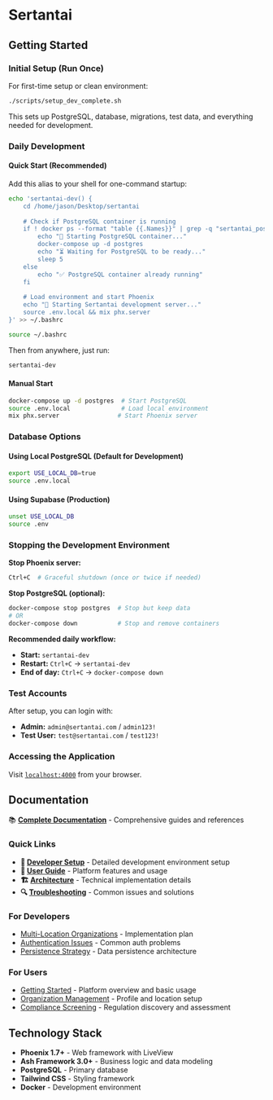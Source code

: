 # Sertantai

## Getting Started

### Initial Setup (Run Once)

For first-time setup or clean environment:

```bash
./scripts/setup_dev_complete.sh
```

This sets up PostgreSQL, database, migrations, test data, and everything needed for development.

### Daily Development

#### Quick Start (Recommended)
Add this alias to your shell for one-command startup:

```bash
echo 'sertantai-dev() {
    cd /home/jason/Desktop/sertantai
    
    # Check if PostgreSQL container is running
    if ! docker ps --format "table {{.Names}}" | grep -q "sertantai_postgres"; then
        echo "🐳 Starting PostgreSQL container..."
        docker-compose up -d postgres
        echo "⏳ Waiting for PostgreSQL to be ready..."
        sleep 5
    else
        echo "✅ PostgreSQL container already running"
    fi
    
    # Load environment and start Phoenix
    echo "🚀 Starting Sertantai development server..."
    source .env.local && mix phx.server
}' >> ~/.bashrc

source ~/.bashrc
```

Then from anywhere, just run:
```bash
sertantai-dev
```

#### Manual Start
```bash
docker-compose up -d postgres  # Start PostgreSQL
source .env.local              # Load local environment
mix phx.server                # Start Phoenix server
```

### Database Options

#### Using Local PostgreSQL (Default for Development)
```bash
export USE_LOCAL_DB=true
source .env.local
```

#### Using Supabase (Production)
```bash
unset USE_LOCAL_DB
source .env
```

### Stopping the Development Environment

**Stop Phoenix server:**
```bash
Ctrl+C  # Graceful shutdown (once or twice if needed)
```

**Stop PostgreSQL (optional):**
```bash
docker-compose stop postgres  # Stop but keep data
# OR
docker-compose down           # Stop and remove containers
```

**Recommended daily workflow:**
- **Start:** `sertantai-dev`
- **Restart:** `Ctrl+C` → `sertantai-dev` 
- **End of day:** `Ctrl+C` → `docker-compose down`

### Test Accounts

After setup, you can login with:
- **Admin:** `admin@sertantai.com` / `admin123!`
- **Test User:** `test@sertantai.com` / `test123!`

### Accessing the Application

Visit [`localhost:4000`](http://localhost:4000) from your browser.

## Documentation

📚 **[Complete Documentation](./docs/)** - Comprehensive guides and references

### Quick Links
- **🔧 [Developer Setup](./docs/dev/DEVELOPMENT.md)** - Detailed development environment setup
- **👥 [User Guide](./docs/user/)** - Platform features and usage
- **🏗️ [Architecture](./docs/dev/)** - Technical implementation details
- **🔍 [Troubleshooting](./docs/dev/authentication-troubleshooting.md)** - Common issues and solutions

### For Developers
- [Multi-Location Organizations](./docs/dev/multi-location-organization-plan.md) - Implementation plan
- [Authentication Issues](./docs/dev/authentication-troubleshooting.md) - Common auth problems
- [Persistence Strategy](./docs/dev/persistence/) - Data persistence architecture

### For Users
- [Getting Started](./docs/user/) - Platform overview and basic usage
- [Organization Management](./docs/user/) - Profile and location setup
- [Compliance Screening](./docs/user/) - Regulation discovery and assessment

## Technology Stack

- **Phoenix 1.7+** - Web framework with LiveView
- **Ash Framework 3.0+** - Business logic and data modeling
- **PostgreSQL** - Primary database
- **Tailwind CSS** - Styling framework
- **Docker** - Development environment
